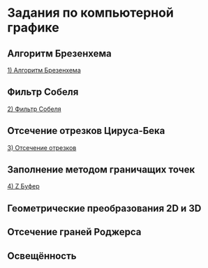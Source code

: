 # Задания по компьютерной графике

## Алгоритм Брезенхема
[1) Алгоритм Брезенхема](https://github.com/Mager2112/BMSTU-Computer-Graphics-IU8/tree/main/1%20Brezenham)

## Фильтр Собеля

[2) Фильтр Собеля](https://github.com/Mager2112/BMSTU-Computer-Graphics-IU8/tree/main/2%20Sobel)

## Отсечение отрезков Цируса-Бека
[3) Отсечение отрезков](https://github.com/Mager2112/BMSTU-Computer-Graphics-IU8/tree/main/3%20Cyrus-Beck)

## Заполнение методом граничащих точек
[4) Z Буфер](https://github.com/Mager2112/BMSTU-Computer-Graphics-IU8/tree/main/4%20Z%20Bufer)

## Геометрические преобразования 2D и 3D

## Отсечение граней Роджерса

## Освещённость
